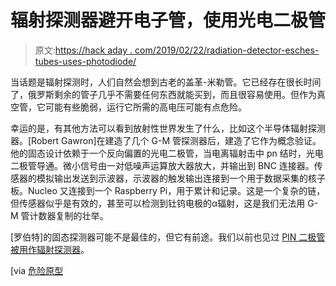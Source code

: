 # 辐射探测器避开电子管，使用光电二极管

> 原文:[https://hack aday . com/2019/02/22/radiation-detector-esches-tubes-uses-photodiode/](https://hackaday.com/2019/02/22/radiation-detector-eschews-tubes-uses-photodiode/)

当话题是辐射探测时，人们自然会想到古老的盖革-米勒管。它已经存在很长时间了，俄罗斯剩余的管子几乎不需要任何东西就能买到，而且很容易使用。但作为真空管，它可能有些脆弱，运行它所需的高电压可能有点危险。

幸运的是，有其他方法可以看到放射性世界发生了什么，比如这个半导体辐射探测器。[Robert Gawron]在建造了几个 G-M 管探测器后，建造了它作为概念验证。他的固态设计依赖于一个反向偏置的光电二极管，当电离辐射击中 pn 结时，光电二极管导通。微小信号由一对低噪声运算放大器放大，并输出到 BNC 连接器。传感器的模拟输出发送到示波器，示波器的触发输出连接到一个用于数据采集的核子板。Nucleo 又连接到一个 Raspberry Pi，用于累计和记录。这是一个复杂的链，但传感器似乎是有效的，甚至可以检测到钍钨电极的α辐射，这是我们无法用 G-M 管计数器复制的壮举。

[罗伯特]的固态探测器可能不是最佳的，但它有前途。我们以前也见过 [PIN 二极管被用作辐射探测器](https://hackaday.com/2014/10/25/use-a-cheap-pin-diode-as-a-geiger-counter/)。

[via [危险原型](http://dangerousprototypes.com/blog/2019/02/19/semiconductor-radioactivity-detector-part-2/)